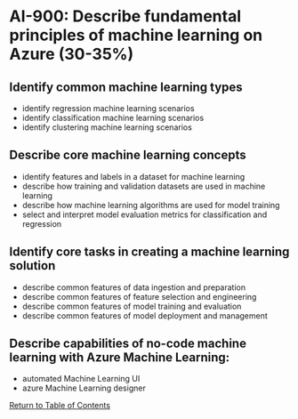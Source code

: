 # AI-900: Describe fundamental principles of machine learning on Azure (30-35%)

## Identify common machine learning types
- identify regression machine learning scenarios
- identify classification machine learning scenarios
- identify clustering machine learning scenarios

## Describe core machine learning concepts
- identify features and labels in a dataset for machine learning
- describe how training and validation datasets are used in machine learning
- describe how machine learning algorithms are used for model training
- select and interpret model evaluation metrics for classification and regression

## Identify core tasks in creating a machine learning solution
- describe common features of data ingestion and preparation
- describe common features of feature selection and engineering
- describe common features of model training and evaluation
- describe common features of model deployment and management

## Describe capabilities of no-code machine learning with Azure Machine Learning:
- automated Machine Learning UI
- azure Machine Learning designer

[Return to Table of Contents](README.md)